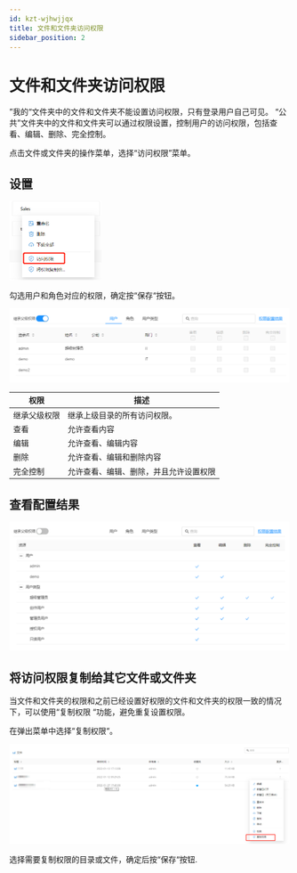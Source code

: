 ```yaml
---
id: kzt-wjhwjjqx
title: 文件和文件夹访问权限
sidebar_position: 2
---
```

# 文件和文件夹访问权限

”我的“文件夹中的文件和文件夹不能设置访问权限，只有登录用户自己可见。
“公共”文件夹中的文件和文件夹可以通过权限设置，控制用户的访问权限，包括查看、编辑、删除、完全控制。

点击文件或文件夹的操作菜单，选择“访问权限”菜单。

## 设置

<div align="left"><img src="../../static/img/datafor/console/image-20230110130349978.png" alt="image-20230110130349978"  width="33%" /></div>

勾选用户和角色对应的权限，确定按“保存“按钮。

<div align="left"><img src="../../static/img/datafor/console/image-20230110132152985.png" alt="image-20230110132152985"   /></div>


| 权限         | 描述                                   |
| ------------ | -------------------------------------- |
| 继承父级权限 | 继承上级目录的所有访问权限。           |
| 查看         | 允许查看内容                           |
| 编辑         | 允许查看、编辑内容                     |
| 删除         | 允许查看、编辑和删除内容               |
| 完全控制     | 允许查看、编辑、删除，并且允许设置权限 |

## 查看配置结果

<div align="left"><img src="../../static/img/datafor/console/image-20230110132554970.png"  /></div>

## 将访问权限复制给其它文件或文件夹

当文件和文件夹的权限和之前已经设置好权限的文件和文件夹的权限一致的情况下，可以使用“复制权限 “功能，避免重复设置权限。

在弹出菜单中选择“复制权限“。

<div align="left"><img src="../../static/img/datafor/console/image-20220210123747505.png"   /> </div>

选择需要复制权限的目录或文件，确定后按“保存“按钮.

<div align="left"><img src="../../static/img/datafor/console/image-20230110141801143.png)

